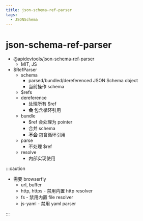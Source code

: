 ```yaml
---
title: json-schema-ref-parser
tags:
  - JSONSchema
---
```


# json-schema-ref-parser

- [@apidevtools/json-schema-ref-parser](https://github.com/APIDevTools/json-schema-ref-parser)
  - MIT, JS
- $RefParser
  - schema
    - parsed/bundled/dereferenced JSON Schema object
    - 当前操作 schema
  - $refs
  - dereference
    - 处理所有 $ref
    - **会** 包含循环引用
  - bundle
    - $ref 会处理为 pointer
    - 合并 schema
    - **不会** 包含循环引用
  - parse
    - 不处理 $ref
  - resolve
    - 内部实现使用

:::caution

- 需要 browserfiy
  - url, buffer
  - http, https - 禁用内置 http resolver
  - fs - 禁用内置 file resolver
  - js-yaml - 禁用 yaml parser

:::
